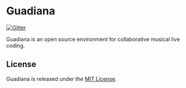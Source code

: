 # Guadiana

[![Gitter](https://badges.gitter.im/pluvial/guadiana.svg)](https://gitter.im/pluvial/guadiana?utm_source=badge&utm_medium=badge&utm_campaign=pr-badge)

Guadiana is an open source environment for collaborative musical live coding. 

## License

Guadiana is released under the [MIT License](https://github.com/fluvial/guadiana/blob/master/LICENSE).
